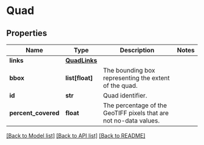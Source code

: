 # Quad

## Properties
Name | Type | Description | Notes
------------ | ------------- | ------------- | -------------
**links** | [**QuadLinks**](QuadLinks.md) |  | 
**bbox** | **list[float]** | The bounding box representing the extent of the quad. | 
**id** | **str** | Quad identifier. | 
**percent_covered** | **float** | The percentage of the GeoTIFF pixels that are not no-data values. | 

[[Back to Model list]](../README.md#documentation-for-models) [[Back to API list]](../README.md#documentation-for-api-endpoints) [[Back to README]](../README.md)


